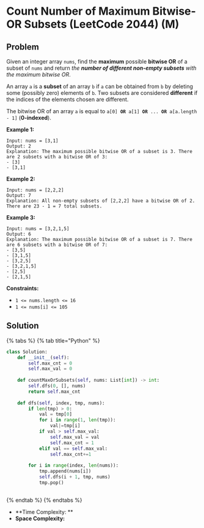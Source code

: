 # Count Number of Maximum Bitwise-OR Subsets (LeetCode 2044) (M)

## Problem

&#x20;

Given an integer array `nums`, find the **maximum** possible **bitwise OR** of a subset of `nums` and return _the **number of different non-empty subsets** with the maximum bitwise OR_.

An array `a` is a **subset** of an array `b` if `a` can be obtained from `b` by deleting some (possibly zero) elements of `b`. Two subsets are considered **different** if the indices of the elements chosen are different.

The bitwise OR of an array `a` is equal to `a[0] `**`OR`**`  a[1]  `**`OR`**`  ...  `**`OR`**` a[a.length - 1]` (**0-indexed**).

&#x20;

**Example 1:**

```
Input: nums = [3,1]
Output: 2
Explanation: The maximum possible bitwise OR of a subset is 3. There are 2 subsets with a bitwise OR of 3:
- [3]
- [3,1]
```

**Example 2:**

```
Input: nums = [2,2,2]
Output: 7
Explanation: All non-empty subsets of [2,2,2] have a bitwise OR of 2. There are 23 - 1 = 7 total subsets.
```

**Example 3:**

```
Input: nums = [3,2,1,5]
Output: 6
Explanation: The maximum possible bitwise OR of a subset is 7. There are 6 subsets with a bitwise OR of 7:
- [3,5]
- [3,1,5]
- [3,2,5]
- [3,2,1,5]
- [2,5]
- [2,1,5]
```

&#x20;

**Constraints:**

* `1 <= nums.length <= 16`
* `1 <= nums[i] <= 105`

## Solution

{% tabs %}
{% tab title="Python" %}
```python
class Solution:
    def __init__(self):
        self.max_cnt = 0
        self.max_val = 0
    
    def countMaxOrSubsets(self, nums: List[int]) -> int:
        self.dfs(0, [], nums)
        return self.max_cnt
    
    def dfs(self, index, tmp, nums):
        if len(tmp) > 0:
            val = tmp[0]
            for i in range(1, len(tmp)):   
                val|=tmp[i]
            if val > self.max_val:
                self.max_val = val
                self.max_cnt = 1
            elif val == self.max_val:
                self.max_cnt+=1
     
        for i in range(index, len(nums)):
            tmp.append(nums[i])
            self.dfs(i + 1, tmp, nums)
            tmp.pop()
                
```
{% endtab %}
{% endtabs %}

* **Time Complexity: **
* **Space Complexity:**
